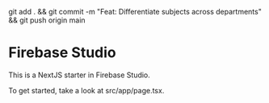 git add . && git commit -m "Feat: Differentiate subjects across departments" && git push origin main
# Firebase Studio

This is a NextJS starter in Firebase Studio.

To get started, take a look at src/app/page.tsx.
